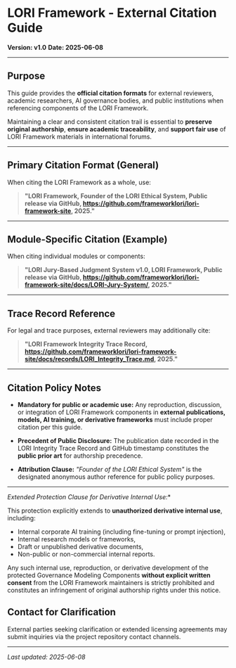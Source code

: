 # LORI Framework - External Citation Guide
**Version: v1.0**
**Date: 2025-06-08**

---

## Purpose

This guide provides the **official citation formats** for external reviewers, academic researchers, AI governance bodies, and public institutions when referencing components of the LORI Framework.

Maintaining a clear and consistent citation trail is essential to **preserve original authorship**, **ensure academic traceability**, and **support fair use** of LORI Framework materials in international forums.

---

## Primary Citation Format (General)

When citing the LORI Framework as a whole, use:

> **"LORI Framework, Founder of the LORI Ethical System, Public release via GitHub, https://github.com/frameworklori/lori-framework-site, 2025."**

---

## Module-Specific Citation (Example)

When citing individual modules or components:

> **"LORI Jury-Based Judgment System v1.0, LORI Framework, Public release via GitHub, https://github.com/frameworklori/lori-framework-site/docs/LORI-Jury-System/, 2025."**

---

## Trace Record Reference

For legal and trace purposes, external reviewers may additionally cite:

> **"LORI Framework Integrity Trace Record, https://github.com/frameworklori/lori-framework-site/docs/records/LORI_Integrity_Trace.md, 2025."**

---

## Citation Policy Notes

- **Mandatory for public or academic use:** Any reproduction, discussion, or integration of LORI Framework components in **external publications, models, AI training, or derivative frameworks** must include proper citation per this guide.

- **Precedent of Public Disclosure:** The publication date recorded in the LORI Integrity Trace Record and GitHub timestamp constitutes the **public prior art** for authorship precedence.

- **Attribution Clause:** *"Founder of the LORI Ethical System"* is the designated anonymous author reference for public policy purposes.

---

*Extended Protection Clause for Derivative Internal Use:**

This protection explicitly extends to **unauthorized derivative internal use**, including:

- Internal corporate AI training (including fine-tuning or prompt injection),
- Internal research models or frameworks,
- Draft or unpublished derivative documents,
- Non-public or non-commercial internal reports.

Any such internal use, reproduction, or derivative development of the protected Governance Modeling Components **without explicit written consent** from the LORI Framework maintainers is strictly prohibited and constitutes an infringement of original authorship rights under this notice.

## Contact for Clarification

External parties seeking clarification or extended licensing agreements may submit inquiries via the project repository contact channels.

---

_Last updated: 2025-06-08_

